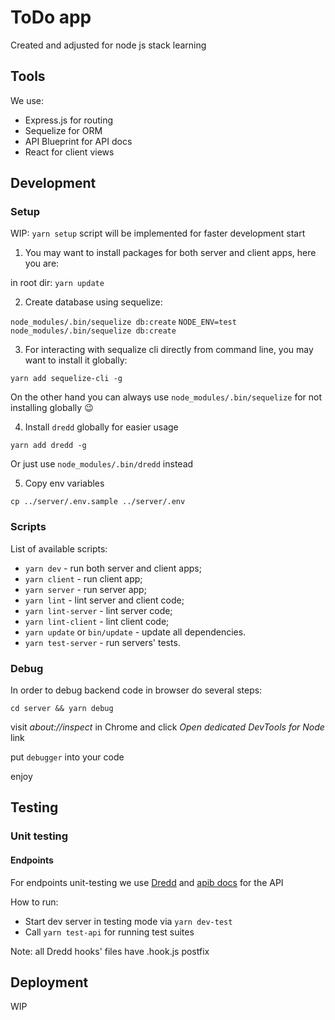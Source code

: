 # ToDo app

Created and adjusted for node js stack learning

## Tools

We use:

* Express.js for routing
* Sequelize for ORM
* API Blueprint for API docs
* React for client views

## Development

### Setup

WIP: `yarn setup` script will be implemented for faster development start

1) You may want to install packages for both server and client apps, here you are:

in root dir: `yarn update`

2) Create database using sequelize:

  `node_modules/.bin/sequelize db:create`
  `NODE_ENV=test node_modules/.bin/sequelize db:create`

3) For interacting with sequalize cli directly from command line, you may want to install it globally:

  `yarn add sequelize-cli -g`

On the other hand you can always use `node_modules/.bin/sequelize` for not installing globally 😉

4) Install `dredd` globally for easier usage

  `yarn add dredd -g`

Or just use `node_modules/.bin/dredd` instead

5) Copy env variables

  `cp ../server/.env.sample ../server/.env`

### Scripts

List of available scripts:

* `yarn dev` - run both server and client apps;
* `yarn client` - run client app;
* `yarn server` - run server app;
* `yarn lint` - lint server and client code;
* `yarn lint-server` - lint server code;
* `yarn lint-client` - lint client code;
* `yarn update` or `bin/update` - update all dependencies.
* `yarn test-server` - run servers' tests.

### Debug

In order to debug backend code in browser do several steps:

  `cd server && yarn debug`

  visit _about://inspect_ in Chrome and click *Open dedicated DevTools for Node* link

  put `debugger` into your code

  enjoy

## Testing

### Unit testing

#### Endpoints

For endpoints unit-testing we use [Dredd](https://dredd.org/en/latest/) and [apib docs](./server/api-docs.apib) for the API

How to run:

* Start dev server in testing mode via `yarn dev-test`
* Call `yarn test-api` for running test suites

Note: all Dredd hooks' files have .hook.js postfix

## Deployment

WIP
